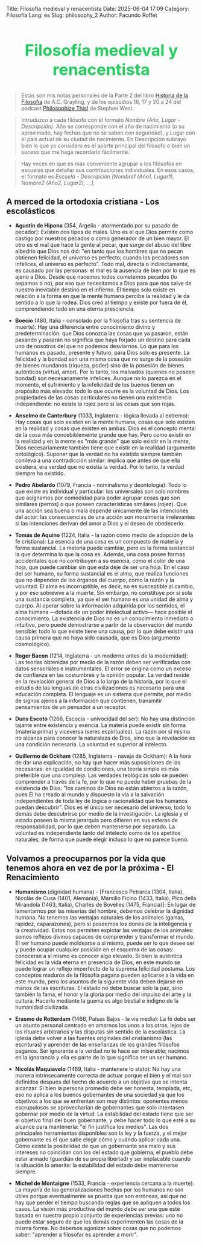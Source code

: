 Title: Filosofía medieval y renacentista
Date: 2025-06-04 17:09
Category: Filosofía
Lang: es
Slug: philosophy_2
Author: Facundo Roffet

<!-- Hide default title -->
<style> h1.entry-title, h1.post-title, h1.title, h1:first-of-type {display: none;} </style>
<!-- Add custom title -->
<h2 style="text-align: center; font-size: 3em; color: rgba(12, 205, 76, 0.927);">Filosofía medieval y renacentista</h2>

<!---------------------------------------------------------------------------->

> Estas son mis notas personales de la Parte 2 del libro [Historia de la Filosofía](https://www.google.com.ar/books/edition/The_History_of_Philosophy/tkvRvQEACAAJ?hl=es-419) de A.C. Grayling, y de los episodios 16, 17 y 20 a 24 del podcast [Philosophize This!](https://open.spotify.com/show/2Shpxw7dPoxRJCdfFXTWLE) de Stephen West. 

> Intruduzco a cada filósofo con el formato *Nombre (Año, Lugar - Descripción)*. Año se corresponde con el año de nacimiento (o su aproximado, hay fechas que no se saben con seguridad), y Lugar con el país actual de su ciudad de nacimiento. En Descripción subrayo bien lo que yo considero es el aporte principal del filósofo o bien un suceso que me haga recordarlo fácilmente.

> Hay veces en que es más conveniente agrupar a los filósofos en escuelas que detallar sus contribuciones individuales. En esos casos, el formato es *Escuela - Descripción [Nombre1 (Año1, Lugar1), Nombre2 (Año2, Lugar2), ...]*.

<!---------------------------------------------------------------------------->

## A merced de la ortodoxia cristiana - Los escolásticos

*   **Agustín de Hipona** (354, Argelia - atormentado por su pasado de pecador): Existen dos tipos de males. Uno es el que Dios permite como castigo por nuestros pecados o como generador de un bien mayor. El otro es el mal que hace la gente al pecar, que surge del abuso del libre albedrío que Dios nos dió: "en tanto que los hombres que no pecan obtienen felicidad, el universo es perfecto; cuando los pecadores son infelices, el universo es perfecto". Todo mal, directa o indirectamente, es causado por las personas: el mal es la ausencia de bien por lo que es ajeno a Dios. Desde que nacemos todos cometemos pecados (lo sepamos o no), por eso que necesitamos a Dios para que nos salve de nuestro inevitable destino en el infierno. El tiempo solo existe en relación a la forma en que la mente humana percibe la realidad y le da sentido a lo que la rodea. Dios creó al tiempo y existe por fuera de él, comprendiendo todo en una eterna presciencia.

*   **Boecio** (480, Italia - consolado por la filosofía tras su sentencia de muerte): Hay una diferencia entre conocimiento divino y predeterminación: que Dios conozca las cosas que ya pasaron, están pasando y pasarán no significa que haya forjado un destino para cada uno de nosotros del que no podemos desviarnos. Lo que para los humanos es pasado, presente y futuro, para Dios solo es presente. La felicidad y la bondad son una misma cosa que no surge de la posesión de bienes mundanos (riqueza, poder) sino de la posesión de bienes auténticos (virtud, amor). Por lo tanto, los malvados (quienes no poseen bondad) son necesariamente infelices. Aunque no lo parezca en el momento, el sufrimiento y la infelicidad de los buenos tienen un propósito más elevado: todo lo que ocurre es la voluntad de Dios. Los propiedades de las cosas particulares no tienen una existencia independiente: no existe la rojez pero sí las cosas que son rojas.

*   **Anselmo de Canterbury** (1033, Inglaterra - lógica llevada al extremo): Hay cosas que solo existen en la mente humana, cosas que solo existen en la realidad y cosas que existen en ambas. Dios es el concepto mental de la cosa más concebiblemente grande que hay. Pero como existir en la realidad y en la mente es "más grande" que solo existir en la mente, Dios necesariamente también tiene que existir en la realidad (argumento ontológico). Suponer que la verdad no ha existido siempre también conlleva a una contradicción similar: implica que antes de que ella existiera, era verdad que no existía la verdad. Por lo tanto, la verdad siempre ha existido.

*   **Pedro Abelardo** (1079, Francia - nominalismo y deontología): Todo lo que existe es individual y particular: los universales son solo nombres que asignamos por comodidad para poder agrupar cosas que son similares (perros) o que poseen características similares (rojez). Que una acción sea buena o mala depende únicamente de las intenciones del actor: las consecuencias de una acción son moralmente irrelevantes si las intenciones derivan del amor a Dios y el deseo de obedecerlo.

*   **Tomás de Aquino** (1224, Italia - la razón como medio de adopción de la fe cristiana): La esencia de una cosa es un compuesto de materia y forma sustancial. La materia puede cambiar, pero es la forma sustancial la que determina lo que la cosa es. Además, una cosa posee formas accidentales que no contribuyen a su esencia, como el color de una hoja, que puede cambiar sin que esta deje de ser una hoja. En el caso del ser humano, su forma sustancial es el alma, que realiza funciones que no dependen de los órganos del cuerpo, como la razón y la voluntad. El alma es incorruptible, es decir, no es susceptible al cambio, y por eso sobrevive a la muerte. Sin embargo, no constituye por sí sola una sustancia completa, ya que el ser humano es una unidad de alma y cuerpo. Al operar sobre la información adquirida por los sentidos, el alma humana —dotada de un poder intelectual activo— hace posible el conocimiento. La existencia de Dios no es un conocimiento inmediato o intuitivo, pero puede demostrarse a partir de la observación del mundo sensible: todo lo que existe tiene una causa, por lo que debe existir una causa primera que no haya sido causada, que es Dios (argumento cosmológico).

*   **Roger Bacon** (1214, Inglaterra - un moderno antes de la modernidad): Las teorías obtenidas por medio de la razón deben ser verificadas con datos sensoriales e instrumentales. El error se origina como un exceso de confianza en las costumbres y la opinión popular. La verdad reside en la revelación general de Dios a lo largo de la historia, por lo que el estudio de las lenguas de otras civilizaciones es necesario para una educación completa. El lenguaje es un sistema que permite, por medio de signos ajenos a la información que contienen, transmitir pensamientos de un pensador a un receptor.

*   **Duns Escoto** (1266, Escocia - univocidad del ser): No hay una distinción tajante entre existencia y esencia. La materia puede existir sin forma (materia prima) y viceversa (seres espirituales). La razón por sí misma no alcanza para conocer la naturaleza de Dios, sino que la revelación es una condición necesaria. La voluntad es superior al intelecto. 

*   **Guillermo de Ockham** (1285, Inglaterra - navaja de Ockham): A la hora de dar una explicación, no hay que hacer más suposiciones de las necesarias: en igualdad de condiciones, una teoría simple es más preferible que una compleja. Las verdades teológicas solo se pueden comprender a través de la fe, por lo que no puede haber pruebas de la existencia de Dios: "los caminos de Dios no están abiertos a la razón, pues Él ha creado al mundo y dispuesto la vía a la salvación independientes de toda ley de lógica o racionalidad que los humanos puedan descubrir". Dios es el único ser necesario del universo, todo lo demás debe descubrirse por medio de la investigación. La iglesia y el estado poseen la misma jerarquía pero difieren en sus esferas de responsabilidad, por lo que deben mantenerse por separado. La voluntad es independiente tanto del intelecto como de los apetitos naturales, de forma que puede elegir incluso lo que no parece bueno.

## Volvamos a preocuparnos por la vida que tenemos ahora en vez de por la próxima - El Renacimiento

*   **Humanismo** (dignidad humana) - [Francesco Petrarca (1304, Italia), Nicolás de Cusa (1401, Alemania), Marsilio Ficino (1433, Italia), Pico della Mirandola (1463, Italia), Charles de Bovelles (1475, Francia)]: En lugar de lamentarnos por las miserias del hombre, debemos celebrar la dignidad humana. No tenemos las ventajas naturales de los animales (garras, rapidez, caparazones), pero sí poseemos los dones de la inteligencia y la creatividad. Estos nos permiten explotar las ventajas de los animales: somos reflejos divinos capaces de comprender y transformar el mundo. El ser humano puede moldearse a si mismo, puede ser lo que desee ser y puede ocupar cualquier posición en el esquema de las cosas: conocerse a sí mismo es conocer algo elevado. Si bien la auténtica felicidad es la vida eterna en presencia de Dios, en este mundo se puede lograr un reflejo imperfecto de la suprema felicidad póstuma. Los conceptos maduros de la filósofía pagana pueden aplicarse a la vida en este mundo, pero los asuntos de la siguiente vida deben dejarse en manos de las escrituras. El estado no debe buscar solo la paz, sino también la fama, el honor y la gloria por medio del impulso del arte y la cultura. Hacerlo mediante la guerra es algo bestial e indigno de la humanidad civilizada. 

*   **Erasmo de Rotterdam** (1466, Países Bajos - la via media): La fé debe ser un asunto personal centrado en amarnos los unos a los otros, lejos de los rituales arbitrarios y las disputas sin sentido de la escolástica. La iglesia debe volver a las fuentes originales del cristianismo (las escrituras) y aprender de las enseñanzas de los grandes filósofos paganos. Ser ignorante a la verdad no te hace ser miserable; nacimos en la ignorancia y ella es parte de lo que significa ser un ser humano.

*   **Nicolás Maquiavelo** (1469, Italia - mantenere lo stato): No hay una manera intrínsecamente correcta de actuar porque el bien y el mal son definidos después del hecho de acuerdo a un objetivo que se intenta alcanzar. Si bien la persona promedio debe ser honesta, templada, etc, eso no aplica a los buenos gobernantes de una sociedad ya que los objetivos a los que se enfrentan son muy distintos: oponentes menos escrupulosos se aprovecharían de gobernantes que solo intentasen gobernar por medio de la virtud. La estabilidad del estado tiene que ser el objetivo final del buen gobernante, y debe hacer todo lo que esté a su alcance para mantenerla: "el fin justifica los medios". Las dos principales herramientas disponibles son la ley y la fuerza, y el mejor gobernante es el que sabe elegir cómo y cuándo aplicar cada una. Cómo existe la posibilidad de que un gobernante sea malo y sus intereses no coincidan con los del estado que gobierna, el pueblo debe estar armado (guardián de su propia libertad) y ser implacable cuando la situación lo amerite: la estabilidad del estado debe mantenerse siempre.

*   **Michel de Montaigne** (1533, Francia - experiencia cercana a la muerte): La mayoría de las generalizaciones hechas por los humanos no son útiles porque eventualmente se prueba que son erróneas, así que no hay que perder el tiempo buscando reglas que se apliquen a todos los casos. La visión más productiva del mundo debe ser una que esté basada en nuestro propio conjunto de experiencias previas: uno no puede estar seguro de que los demás experimenten las cosas de la misma forma. No debemos agonizar sobre cosas que no podemos saber: "aprender a filosofar es aprender a morir".